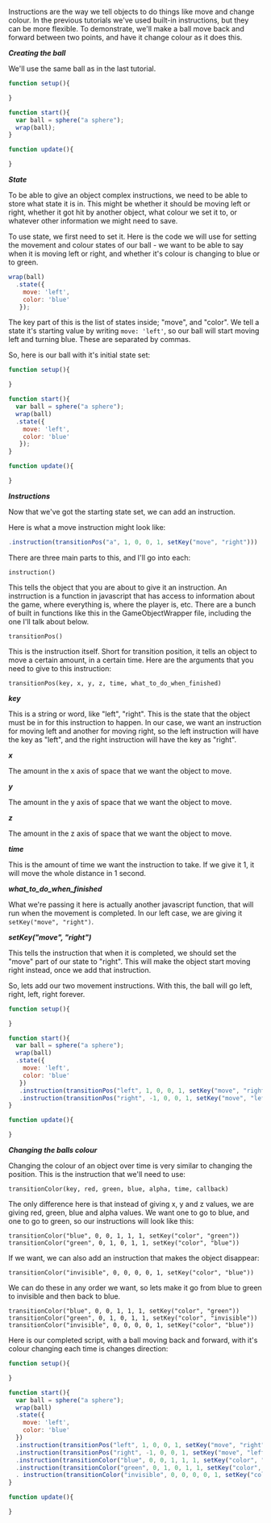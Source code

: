 
Instructions are the way we tell objects to do things like move and change colour.  In the previous tutorials we've used built-in instructions, but they can be more flexible.  To demonstrate, we'll make a ball move back and forward between two points, and have it change colour as it does this.

***Creating the ball***

We'll use the same ball as in the last tutorial.
```javascript
function setup(){

}

function start(){
  var ball = sphere("a sphere");
  wrap(ball);
}

function update(){

}
```
***State***

To be able to give an object complex instructions, we need to be able to store what state it is in.  This might be whether it should be moving left or right, whether it got hit by another object, what colour we set it to, or whatever other information we might need to save.

To use state, we first need to set it.  Here is the code we will use for setting the movement and colour states of our ball - we want to be able to say when it is moving left or right, and whether it's colour is changing to blue or to green.

```javascript
wrap(ball)
  .state({
	move: 'left',
	color: 'blue'
   });
```

The key part of this is the list of states inside; "move", and "color".  We tell a state it's starting value by writing ```move: 'left'```, so our ball will start moving left and turning blue.  These are separated by commas.

So, here is our ball with it's initial state set:

```javascript
function setup(){

}

function start(){
  var ball = sphere("a sphere");
  wrap(ball)
  .state({
	move: 'left',
	color: 'blue'
   });
}

function update(){

}
```

***Instructions***

Now that we've got the starting state set, we can add an instruction.  

Here is what a move instruction might look like:

```javascript
.instruction(transitionPos("a", 1, 0, 0, 1, setKey("move", "right")))
```

There are three main parts to this, and I'll go into each:

```instruction()```

This tells the object that you are about to give it an instruction.  An instrruction is a function in javascript that has access to information about the game, where everything is, where the player is, etc.  There are a bunch of built in functions like this in the GameObjectWrapper file, including the one I'll talk about below.  

```transitionPos()```

This is the instruction itself.  Short for transition position, it tells an object to move a certain amount, in a certain time.  Here are the arguments that you need to give to this instruction:

```transitionPos(key, x, y, z, time, what_to_do_when_finished)```

***key***

This is a string or word, like "left", "right".  This is the state that the object must be in for this instruction to happen.  In our case, we want an instruction for moving left and another for moving right, so the left instruction will have the key as "left", and the right instruction will have the key as "right".

***x***

The amount in the x axis of space that we want the object to move.

***y***

The amount in the y axis of space that we want the object to move.

***z***

The amount in the z axis of space that we want the object to move.

***time***

This is the amount of time we want the instruction to take.  If we give it 1, it will move the whole distance in 1 second.

***what_to_do_when_finished***

What we're passing it here is actually another javascript function, that will run when the movement is completed.  In our left case, we are giving it ```setKey("move", "right")```.  

***setKey("move", "right")***

This tells the instruction that when it is completed, we should set the "move" part of our state to "right".  This will make the object start moving right instead, once we add that instruction.

So, lets add our two movement instructions.  With this, the ball will go left, right, left, right forever.

```javascript
function setup(){

}

function start(){
  var ball = sphere("a sphere");
  wrap(ball)
  .state({
	move: 'left',
	color: 'blue'
   })
   .instruction(transitionPos("left", 1, 0, 0, 1, setKey("move", "right")))
   .instruction(transitionPos("right", -1, 0, 0, 1, setKey("move", "left")));
}

function update(){

}
```

***Changing the balls colour***

Changing the colour of an object over time is very similar to changing the position.   This is the instruction that we'll need to use:

```transitionColor(key, red, green, blue, alpha, time, callback)```

The only difference here is that instead of giving x, y and z values, we are giving red, green, blue and alpha values.  We want one to go to blue, and one to go to green, so our instructions will look like this:

```transitionColor("blue", 0, 0, 1, 1, 1, setKey("color", "green"))```
```transitionColor("green", 0, 1, 0, 1, 1, setKey("color", "blue"))```

If we want, we can also add an instruction that makes the object disappear:

```transitionColor("invisible", 0, 0, 0, 0, 1, setKey("color", "blue"))```

We can do these in any order we want, so lets make it go from blue to green to invisible and then back to blue.

```transitionColor("blue", 0, 0, 1, 1, 1, setKey("color", "green"))```
```transitionColor("green", 0, 1, 0, 1, 1, setKey("color", "invisible"))```
```transitionColor("invisible", 0, 0, 0, 0, 1, setKey("color", "blue"))```

Here is our completed script, with a ball moving back and forward, with it's colour changing each time is changes direction:


```javascript
function setup(){

}

function start(){
  var ball = sphere("a sphere");
  wrap(ball)
  .state({
	move: 'left',
	color: 'blue'
  })
  .instruction(transitionPos("left", 1, 0, 0, 1, setKey("move", "right")))
  .instruction(transitionPos("right", -1, 0, 0, 1, setKey("move", "left")))
  .instruction(transitionColor("blue", 0, 0, 1, 1, 1, setKey("color", "green")))
  .instruction(transitionColor("green", 0, 1, 0, 1, 1, setKey("color", "invisible")))
  . instruction(transitionColor("invisible", 0, 0, 0, 0, 1, setKey("color", "blue")));
}

function update(){

}
```
